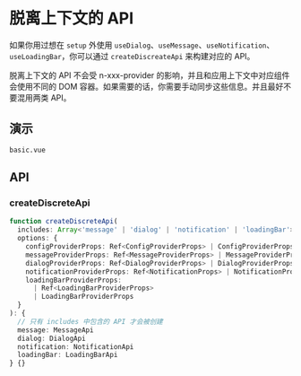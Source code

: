 # 脱离上下文的 API

如果你用过想在 `setup` 外使用 `useDialog`、`useMessage`、`useNotification`、`useLoadingBar`，你可以通过 `createDiscreateApi` 来构建对应的 API。

<n-alert title="注意" type="warning">
  脱离上下文的 API 不会受 <n-text code>n-xxx-provider</n-text> 的影响，并且和应用上下文中对应组件会使用不同的 DOM 容器。如果需要的话，你需要手动同步这些信息。并且最好不要混用两类 API。
</n-alert>

## 演示

```demo
basic.vue
```

## API

### createDiscreteApi

```ts
function createDiscreteApi(
  includes: Array<'message' | 'dialog' | 'notification' | 'loadingBar'>,
  options: {
    configProviderProps: Ref<ConfigProviderProps> | ConfigProviderProps
    messageProviderProps: Ref<MessageProviderProps> | MessageProviderProps
    dialogProviderProps: Ref<DialogProviderProps> | DialogProviderProps
    notificationProviderProps: Ref<NotificationProps> | NotificationProps
    loadingBarProviderProps:
      | Ref<LoadingBarProviderProps>
      | LoadingBarProviderProps
  }
): {
  // 只有 includes 中包含的 API 才会被创建
  message: MessageApi
  dialog: DialogApi
  notification: NotificationApi
  loadingBar: LoadingBarApi
} {}
```
